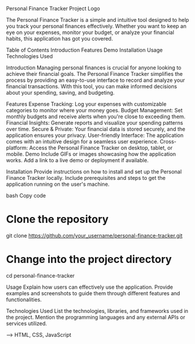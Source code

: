 Personal Finance Tracker
Project Logo

The Personal Finance Tracker is a simple and intuitive tool designed to help you track your personal finances effectively. Whether you want to keep an eye on your expenses, monitor your budget, or analyze your financial habits, this application has got you covered.

Table of Contents
Introduction
Features
Demo
Installation
Usage
Technologies Used



Introduction
Managing personal finances is crucial for anyone looking to achieve their financial goals. The Personal Finance Tracker simplifies the process by providing an easy-to-use interface to record and analyze your financial transactions. With this tool, you can make informed decisions about your spending, saving, and budgeting.

Features
Expense Tracking: Log your expenses with customizable categories to monitor where your money goes.
Budget Management: Set monthly budgets and receive alerts when you're close to exceeding them.
Financial Insights: Generate reports and visualize your spending patterns over time.
Secure & Private: Your financial data is stored securely, and the application ensures your privacy.
User-friendly Interface: The application comes with an intuitive design for a seamless user experience.
Cross-platform: Access the Personal Finance Tracker on desktop, tablet, or mobile.
Demo
Include GIFs or images showcasing how the application works. Add a link to a live demo or deployment if available.

Installation
Provide instructions on how to install and set up the Personal Finance Tracker locally. Include prerequisites and steps to get the application running on the user's machine.

bash
Copy code
# Clone the repository
git clone https://github.com/your_username/personal-finance-tracker.git

# Change into the project directory
cd personal-finance-tracker

Usage
Explain how users can effectively use the application. Provide examples and screenshots to guide them through different features and functionalities.


Technologies Used
List the technologies, libraries, and frameworks used in the project. Mention the programming languages and any external APIs or services utilized.

--> HTML, CSS, JavaScript


